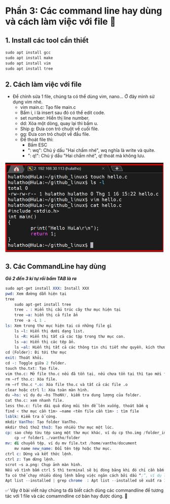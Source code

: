 # Phần 3: Các command line hay dùng và cách làm việc với file 💚

## 1. Install các tool cần thiết
```s
sudo apt install gcc
sudo apt install make
sudo apt install vim
sudo apt install tree
```

## 2. Cách làm việc với file
- Để chỉnh sửa 1 file, chúng ta có thể dùng vim, nano... Ở đây mình sử dụng vim nhé.
    + vim main.c: Tạo file main.c
    + Bấm i, i là insert sau đó có thể edit code.
    + set number: Hiển thị line number.
    + dd: Xóa một dòng, quay lại thì bấm u.
    + Ship g: Đưa con trỏ chuột về cuối file.
    + gg: Đưa con trỏ chuột về đầu file.
    + Để thoát file thì:
        + Bấm ESC
        + ": wq": Chú ý dấu "Hai chấm nhé", wq nghĩa là write và quite.
        + ": q!": Chú ý dấu "Hai chấm nhé", q! thoát mà không lưu.

<img src="images/image-9.png" alt="hello" style="width:500px; height:auto;"/>        

## 3. Các CommandLine hay dùng
***Gõ 2 đến 3 kí tự rồi bấm TAB là ra***
```s
sudo apt-get install XXX: Install XXX
pwd: Xem đường dẫn hiện tại
tree
    sudo apt-get install tree​
    tree . : Hiển thị cấu trúc cây thư mục hiện tại
    tree –a: hiển thị cả file ẩn
    tree -a -L 1 .
ls: Xem trong thư mục hiện tại có những file gì
    ls –l: Hiển thị dưới dạng list.​
    ls –R: Hiển thị tất cả các tập trong thư mục con.​
    ls –a: Hiển thị các tệp ẩn.​
    ls –al: Hiển thị tất cả các thông tin chi tiết như quyền, kích thước, chủ sở hữu...
cd {Folder}: Đi tới thư mục
exit: Thoát khỏi.​
cd -: Toggle giữa 2 folder.​
touch tho.txt: Tạo file.​
vim tho.c: Mở file tho.c nếu đã tồn tại, nếu chưa tồn tại thì tạo mới file.​
rm –rf tho.c: Xóa file.​
rm –rf tho.c *.o: Xóa file tho.c và tất cả các file .o​
clear hoặc ctrl l: Xóa toàn màn hình.​
du –hs: ví dụ du –hs ThoNV/, kiểm tra dung lượng của folder.​
cat tho.c: xem nhanh file.​
less tho.c: file dài quá dùng mũi tên để lên xuống, thoát bấm q​
find < thư mục cần tìm> –name <tên file cần tìm> : tìm file​
lsblk: Kiểm tra ổ cứng.​
mkdir VanTho: Tạo folder VanTho.​
mkdir tho1 tho2 tho3: Tạo nhiều thư mục một lúc.​
cp: sao chép từu tệp sang một thư mục khác, ví dụ cp tho.img /folder_img​
    cp –r folder1 ./vantho/folder​
mv: di chuyển tệp, ví dụ mv file.txt /home/vantho/document​
    mv name new_name: Đổi tên tệp hoặc thư mục.​
ctrl c: Dừng và kết thức lệnh.​
ctrl z: Tạm dừng lệnh.​
scrot –s a.png: Chụp ảnh màn hình.​
Nếu vô tình bấm ctrl S thì terminal sẽ bị đóng băng khi đó chỉ cần bấm ctrl Q
Ta có thể chạy nhiều dòng lệnh bằng việc ngăn cách bởi dấu “;”, ví dụ lệnh 1; lệnh 2; lệnh 3 hoặc có thể dung && nếu mình muốn lệnh sau chạy khi lệnh trước đã thành công.​
Apt list --installed | grep chrome  : Apt list --installed sẽ xuất ra 1 list danh sách, lệnh grep để tìm từ chrome trong mớ đó​
```

✅ Vậy ở bài viết này chúng ta đã biết cách dùng các commandline để tương tác với 1 file và các comamndline cơ bản hay được dùng. 💯